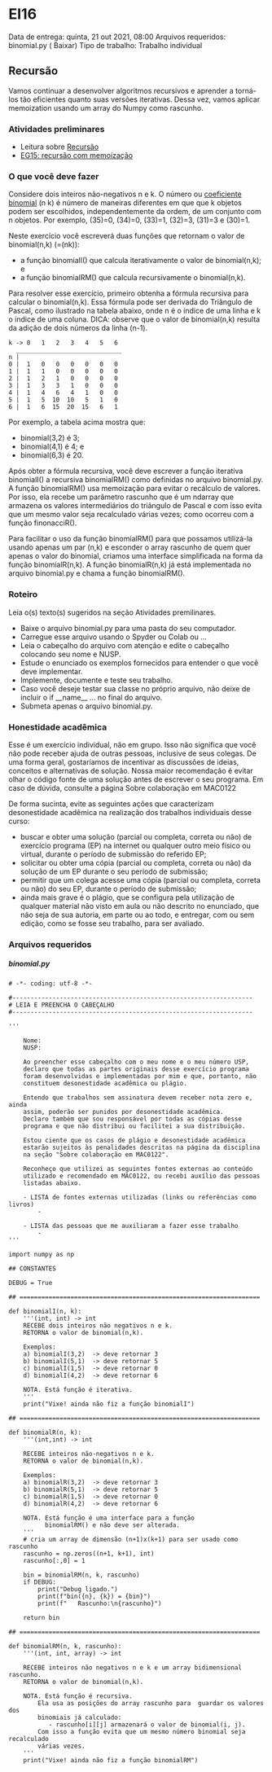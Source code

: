 # EI16
Data de entrega: quinta, 21 out 2021, 08:00
Arquivos requeridos: binomial.py ( Baixar)
Tipo de trabalho: Trabalho individual

## Recursão

Vamos continuar a desenvolver algoritmos recursivos e aprender a torná-los tão eficientes quanto suas versões iterativas. Dessa vez, vamos aplicar memoization usando um array do Numpy como rascunho.
### Atividades preliminares

- Leitura sobre [Recursão](https://panda.ime.usp.br/pensepy/static/pensepy/12-Recursao/recursionsimple-ptbr.html)
- [EG15: recursão com memoização](https://edisciplinas.usp.br/mod/vpl/view.php?id=3929818)

### O que você deve fazer

Considere dois inteiros não-negativos n e k. O número ou [coeficiente binomial](https://pt.wikipedia.org/wiki/Coeficiente_binomial) (n k)
é número de maneiras diferentes em que que k objetos podem ser escolhidos, independentemente da ordem, de um conjunto com n objetos. Por exemplo, (35)=0, (34)=0, (33)=1, (32)=3, (31)=3 e (30)=1.

Neste exercício você escreverá duas funções que retornam o valor de binomial(n,k) (=(nk)):

- a função binomialI() que calcula iterativamente o valor de binomial(n,k); e
- a função binomialRM() que calcula recursivamente o binomial(n,k).

Para resolver esse exercício, primeiro obtenha a fórmula recursiva para calcular o binomial(n,k). Essa fórmula pode ser derivada do Triângulo de Pascal, como ilustrado na tabela abaixo, onde n é o índice de uma linha e k o índice de uma coluna. DICA: observe que o valor de binomial(n,k) resulta da adição de dois números da linha (n-1).

    k -> 0   1   2   3   4   5   6
      _____________________________
    n |
    0 |  1   0   0   0   0   0   0   
    1 |  1   1   0   0   0   0   0
    2 |  1   2   1   0   0   0   0
    3 |  1   3   3   1   0   0   0
    4 |  1   4   6   4   1   0   0
    5 |  1   5  10  10   5   1   0
    6 |  1   6  15  20  15   6   1   

Por exemplo, a tabela acima mostra que:

 - binomial(3,2) é 3;
 - binomial(4,1) é 4; e
 - binomial(6,3) é 20.

Após obter a fórmula recursiva, você deve escrever a função iterativa binomialI() a recursiva binomialRM() como definidas no arquivo binomial.py. A função binomialRM() usa memoização para evitar o recálculo de valores. Por isso, ela recebe um parâmetro rascunho que é um ndarray que armazena os valores intermediários do triângulo de Pascal e com isso evita que um mesmo valor seja recalculado várias vezes; como ocorreu com a função finonacciR().

Para facilitar o uso da função binomialRM() para que possamos utilizá-la usando apenas um par (n,k) e esconder o array rascunho de quem quer apenas o valor do binomial, criamos uma interface simplificada na forma da função binomialR(n,k). A função binomialR(n,k) já está implementada no arquivo binomial.py e chama a função binomialRM().

### Roteiro

Leia o(s) texto(s) sugeridos na seção Atividades premilinares.

 - Baixe o arquivo binomial.py para uma pasta do seu computador.
 - Carregue esse arquivo usando o Spyder ou Colab ou …
 - Leia o cabeçalho do arquivo com atenção e edite o cabeçalho colocando seu nome e NUSP.
 - Estude o enunciado os exemplos fornecidos para entender o que você deve implementar.
 - Implemente, documente e teste seu trabalho.
 - Caso você deseje testar sua classe no próprio arquivo, não deixe de incluir o if \_\_name__ ... no final do arquivo.
 - Submeta apenas o arquivo binomial.py.

### Honestidade acadêmica

Esse é um exercício individual, não em grupo. Isso não significa que você não pode receber ajuda de outras pessoas, inclusive de seus colegas. De uma forma geral, gostaríamos de incentivar as discussões de ideias, conceitos e alternativas de solução. Nossa maior recomendação é evitar olhar o código fonte de uma solução antes de escrever o seu programa. Em caso de dúvida, consulte a página Sobre colaboração em MAC0122

De forma sucinta, evite as seguintes ações que caracterizam desonestidade acadêmica na realização dos trabalhos individuais desse curso:

- buscar e obter uma solução (parcial ou completa, correta ou não) de exercício programa (EP) na internet ou qualquer outro meio físico ou virtual, durante o período de submissão do referido EP;
- solicitar ou obter uma cópia (parcial ou completa, correta ou não) da solução de um EP durante o seu período de submissão;
- permitir que um colega acesse uma cópia (parcial ou completa, correta ou não) do seu EP, durante o período de submissão;
- ainda mais grave é o plágio, que se configura pela utilização de qualquer material não visto em aula ou não descrito no enunciado, que não seja de sua autoria, em parte ou ao todo, e entregar, com ou sem edição, como se fosse seu trabalho, para ser avaliado.

### Arquivos requeridos
##### binomial.py
```
# -*- coding: utf-8 -*-

#------------------------------------------------------------------
# LEIA E PREENCHA O CABEÇALHO 
#------------------------------------------------------------------

'''

    Nome:
    NUSP:

    Ao preencher esse cabeçalho com o meu nome e o meu número USP,
    declaro que todas as partes originais desse exercício programa
    foram desenvolvidas e implementadas por mim e que, portanto, não 
    constituem desonestidade acadêmica ou plágio.
    
    Entendo que trabalhos sem assinatura devem receber nota zero e, ainda
    assim, poderão ser punidos por desonestidade acadêmica.
    Declaro também que sou responsável por todas as cópias desse
    programa e que não distribui ou facilitei a sua distribuição.
    
    Estou ciente que os casos de plágio e desonestidade acadêmica
    estarão sujeitos às penalidades descritas na página da disciplina
    na seção "Sobre colaboração em MAC0122".

    Reconheço que utilizei as seguintes fontes externas ao conteúdo 
    utilizado e recomendado em MAC0122, ou recebi auxílio das pessoas
    listadas abaixo.

    - LISTA de fontes externas utilizadas (links ou referências como livros)
        - 

    - LISTA das pessoas que me auxiliaram a fazer esse trabalho
        - 
'''

import numpy as np

## CONSTANTES

DEBUG = True

## ==================================================================

def binomialI(n, k):
    '''(int, int) -> int
    RECEBE dois inteiros não negativos n e k.
    RETORNA o valor de binomial(n,k).

    Exemplos:
    a) binomialI(3,2)  -> deve retornar 3
    b) binomialI(5,1)  -> deve retornar 5
    c) binomialI(1,5)  -> deve retornar 0
    d) binomialI(4,2)  -> deve retornar 6

    NOTA. Está função é iterativa.
    '''
    print("Vixe! ainda não fiz a função binomialI")

## ==================================================================

def binomialR(n, k):
    '''(int,int) -> int

    RECEBE inteiros não-negativos n e k.
    RETORNA o valor de binomial(n,k).

    Exemplos:
    a) binomialR(3,2)  -> deve retornar 3
    b) binomialR(5,1)  -> deve retornar 5
    c) binomialR(1,5)  -> deve retornar 0
    d) binomialR(4,2)  -> deve retornar 6

    NOTA. Está função é uma interface para a função 
          binomialRM() e não deve ser alterada.
    '''
    # cria um array de dimensão (n+1)x(k+1) para ser usado como rascunho
    rascunho = np.zeros((n+1, k+1), int) 
    rascunho[:,0] = 1

    bin = binomialRM(n, k, rascunho)
    if DEBUG:
        print("Debug ligado.")
        print(f"bin({n}, {k}) = {bin}")
        print(f"   Rascunho:\n{rascunho}")

    return bin

## ==================================================================

def binomialRM(n, k, rascunho):
    '''(int, int, array) -> int

    RECEBE inteiros não negativos n e k e um array bidimensional rascunho.
    RETORNA o valor de binomial(n,k).

    NOTA. Está função é recursiva.
        Ela usa as posições do array rascunho para  guardar os valores dos 
        binomiais já calculado: 
           - rascunho[i][j] armazenará o valor de binomial(i, j).
        Com isso a função evita que um mesmo número binomial seja recalculado 
        várias vezes.
    '''
    print("Vixe! ainda não fiz a função binomialRM")

```